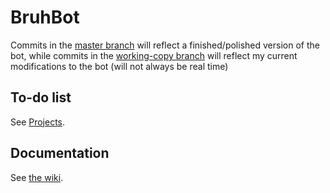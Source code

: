 # BruhBot

Commits in the [master branch](https://github.com/JuhJuhButts/BruhBot) will reflect a finished/polished version of the bot, while commits in the [working-copy branch](https://github.com/JuhJuhButts/BruhBot/tree/working-copy) will reflect my current modifications to the bot (will not always be real time)

## To-do list

See [Projects](https://github.com/JuhJuhButts/BruhBot/projects).

## Documentation

See [the wiki](https://github.com/JuhJuhButts/BruhBot/wiki/basic-info).
